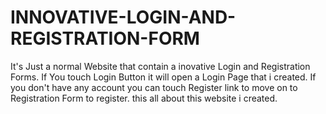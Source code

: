 # INNOVATIVE-LOGIN-AND-REGISTRATION-FORM
It's Just a normal Website that contain a inovative Login and Registration Forms.
If You touch Login Button it will open a Login Page that i created.
If you don't have any account you can touch Register link to move on to Registration Form to register.
this all about this website i created.
